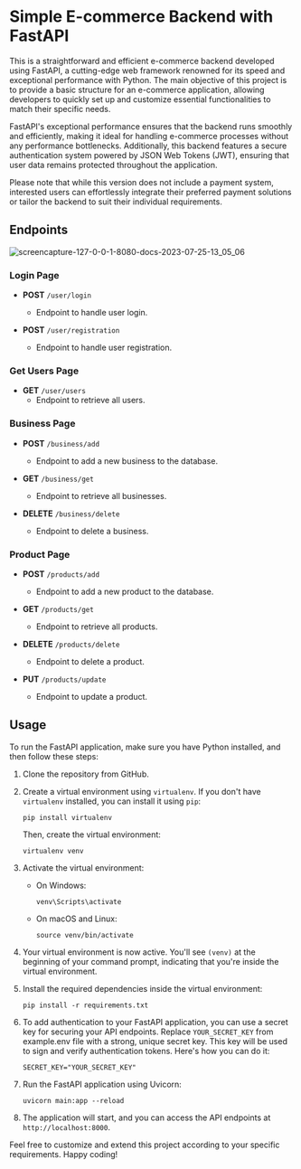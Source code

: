 # Simple E-commerce Backend with FastAPI

This is a straightforward and efficient e-commerce backend developed using FastAPI, a cutting-edge web framework renowned for its speed and exceptional performance with Python. The main objective of this project is to provide a basic structure for an e-commerce application, allowing developers to quickly set up and customize essential functionalities to match their specific needs.

FastAPI's exceptional performance ensures that the backend runs smoothly and efficiently, making it ideal for handling e-commerce processes without any performance bottlenecks. Additionally, this backend features a secure authentication system powered by JSON Web Tokens (JWT), ensuring that user data remains protected throughout the application.

Please note that while this version does not include a payment system, interested users can effortlessly integrate their preferred payment solutions or tailor the backend to suit their individual requirements.

## Endpoints
![screencapture-127-0-0-1-8080-docs-2023-07-25-13_05_06](https://github.com/coder-aze/Simple-Ecommerce-Backend-with-Fastapi-and-Sqlite/assets/32417925/9aa377c9-cb8e-477c-8b02-880c584fffa5)
### Login Page

- **POST** `/user/login`
  - Endpoint to handle user login.

- **POST** `/user/registration`
  - Endpoint to handle user registration.

### Get Users Page

- **GET** `/user/users`
  - Endpoint to retrieve all users.

### Business Page

- **POST** `/business/add`
  - Endpoint to add a new business to the database.

- **GET** `/business/get`
  - Endpoint to retrieve all businesses.

- **DELETE** `/business/delete`
  - Endpoint to delete a business.

### Product Page

- **POST** `/products/add`
  - Endpoint to add a new product to the database.

- **GET** `/products/get`
  - Endpoint to retrieve all products.

- **DELETE** `/products/delete`
  - Endpoint to delete a product.

- **PUT** `/products/update`
  - Endpoint to update a product.

## Usage

To run the FastAPI application, make sure you have Python installed, and then follow these steps:

1. Clone the repository from GitHub.
2. Create a virtual environment using `virtualenv`. If you don't have `virtualenv` installed, you can install it using `pip`:
   ```
   pip install virtualenv
   ```
   Then, create the virtual environment:
   ```
   virtualenv venv
   ```

3. Activate the virtual environment:
   - On Windows:
     ```
     venv\Scripts\activate
     ```
   - On macOS and Linux:
     ```
     source venv/bin/activate
     ```

4. Your virtual environment is now active. You'll see `(venv)` at the beginning of your command prompt, indicating that you're inside the virtual environment.

5. Install the required dependencies inside the virtual environment:
   ```
   pip install -r requirements.txt
   ```

6. To add authentication to your FastAPI application, you can use a secret key for securing your API endpoints. Replace `YOUR_SECRET_KEY` from example.env file with a strong, unique secret key. This key will be used to sign and verify authentication tokens. Here's how you can do it:
   ```
   SECRET_KEY="YOUR_SECRET_KEY"
   ```

7. Run the FastAPI application using Uvicorn:
   ```
   uvicorn main:app --reload
   ```
8. The application will start, and you can access the API endpoints at `http://localhost:8000`.

Feel free to customize and extend this project according to your specific requirements. Happy coding!
